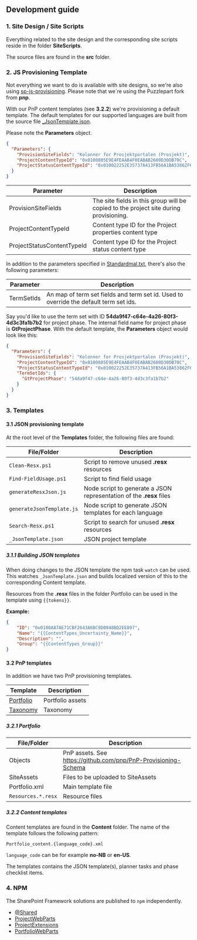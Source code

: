 ## Development guide

### 1. Site Design / Site Scripts

Everything related to the site design and the corresponding site scripts reside in the folder **SiteScripts**. 

The source files are found in the **src** folder.

### 2. JS Provisioning Template

Not everything we want to do is available with site designs, so we're also using [sp-js-provisioning](https://github.com/Puzzlepart/sp-js-provisioning). Please note that we´re using the Puzzlepart fork from **pnp**.

With our PnP content templates (see **3.2.2**) we're provisioning a default template. The default templates for our supported languages are built from the source file [_JsonTemplate.json](../Templates/_JsonTemplate.json).

Please note the **Parameters** object.

```json
{
  "Parameters": {
    "ProvisionSiteFields": "Kolonner for Prosjektportalen (Prosjekt)",
    "ProjectContentTypeId": "0x0100805E9E4FEAAB4F0EABAB2600D30DB70C",
    "ProjectStatusContentTypeId": "0x010022252E35737A413FB56A1BA53862F6D5"
  }
}
```

| Parameter                  | Description                                                  |
| -------------------------- | ------------------------------------------------------------ |
| ProvisionSiteFields        | The site fields in this group will be copied to the project site during provisioning. |
| ProjectContentTypeId       | Content type ID for the Project properties content type      |
| ProjectStatusContentTypeId | Content type ID for the Project status content type          |



In addition to the parameters specified in [Standardmal.txt](../Templates/Portfolio/Prosjektmaler/Standardmal.txt), there's also the following parameters:

| Parameter  | Description                                                  |
| ---------- | ------------------------------------------------------------ |
| TermSetIds | An map of term set fields and term set id. Used to override the default term set ids. |

Say you'd like to use the term set with ID **54da9f47-c64e-4a26-80f3-4d3c3fa1b7b2** for project phase. The internal field name for project phase is **GtProjectPhase**. With the default template, the **Parameters** object would look like this:


```json
{
  "Parameters": {
    "ProvisionSiteFields": "Kolonner for Prosjektportalen (Prosjekt)",
    "ProjectContentTypeId": "0x0100805E9E4FEAAB4F0EABAB2600D30DB70C",
    "ProjectStatusContentTypeId": "0x010022252E35737A413FB56A1BA53862F6D5",
    "TermSetIds": {
      "GtProjectPhase": "54da9f47-c64e-4a26-80f3-4d3c3fa1b7b2"
    }
  }
}
```



### 3. Templates

#### 3.1 JSON provisioning template

At the root level of the **Templates** folder, the following files are found:

| File/Folder               | Description                                                  |
| ------------------------- | ------------------------------------------------------------ |
| `Clean-Resx.ps1`          | Script to remove unused **.resx** resources                  |
| `Find-FieldUsage.ps1`     | Script to find field usage                                   |
| `generateResxJson.js`     | Node script to generate a JSON representation of the **.resx** files |
| `generateJsonTemplate.js` | Node script to generate JSON templates for each language     |
| `Search-Resx.ps1`         | Script to search for unused **.resx** resources              |
| `_JsonTemplate.json`      | JSON project template                                        |

##### 3.1.1 Building JSON templates

When doing changes to the JSON template the npm task `watch` can be used. This watches `_JsonTemplate.json` and builds localized version of this to the corresponding Content template.

Resources from the **.resx** files in the folder Portfolio can be used in the template using `{{tokens}}`.

**Example:**

```json
{
    "ID": "0x0100A87AE71CBF2643A6BC9D0948BD2EE897",
    "Name": "{{ContentTypes_Uncertainty_Name}}",
    "Description": "",
    "Group": "{{ContentTypes_Group}}"
}
```



#### 3.2 PnP templates

In addition we have two PnP provisioning templates. 

| Template                            | Description      |
| ----------------------------------- | ---------------- |
| [Portfolio](../Templates/Portfolio) | Portfolio assets |
| [Taxonomy](../Templates/Taxonomy)   | Taxonomy         |

##### 3.2.1 Portfolio

| File/Folder          | Description                                                  |
| -------------------- | ------------------------------------------------------------ |
| Objects              | PnP assets. See https://github.com/pnp/PnP-Provisioning-Schema |
| SiteAssets           | Files to be uploaded to SiteAssets                           |
| Portfolio.xml        | Main template file                                           |
| `Resources.*.resx` | Resource files                               |

##### 3.2.2 Content templates

Content templates are found in the **Content** folder. The name of the template follows the following pattern:

`Portfolio_content.{language_code}.xml`

`language_code` can be for example **no-NB** or **en-US**.

The templates contains the JSON template(s), planner tasks and phase checklist items.

### 4. NPM
The SharePoint Framework solutions are published to `npm` independently.

- [@Shared](https://www.npmjs.com/package/pp365-shared)
- [ProjectWebParts](https://www.npmjs.com/package/pp365-projectwebparts)
- [ProjectExtensions](https://www.npmjs.com/package/pp365-projectextensions)
- [PortfolioWebParts](https://www.npmjs.com/package/pp365-portfoliowebparts)